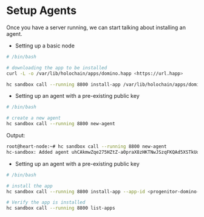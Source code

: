 # Setup Agents

Once you have a server running, we can start talking about installing an agent.

- Setting up a basic node

```bash
# /bin/bash

# downloading the app to be installed
curl -L -o /var/lib/holochain/apps/domino.happ <https://url.happ>

hc sandbox call --running 8800 install-app /var/lib/holochain/apps/domino.happ
```

- Setting up an agent with a pre-existing public key

```bash
# /bin/bash

# create a new agent
hc sandbox call --running 8800 new-agent

```

Output:

```bash
root@heart-node:~# hc sandbox call --running 8800 new-agent
hc-sandbox: Added agent uhCAkmwZqe275HZtZ-a0praX8zHKTNwJSzqFKQAd5XSTkUou5d1IT
```

- Setting up an agent with a pre-existing public key

```bash
# /bin/bash

# install the app
hc sandbox call --running 8800 install-app --app-id <progenitor-domino-app> --agent-key uhCAkmwZqe275HZtZ-a0praX8zHKTNwJSzqFKQAd5XSTkUou5d1IT /var/lib/holochain/apps/domino.happ

# Verify the app is installed
hc sandbox call --running 8800 list-apps
```
